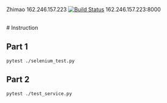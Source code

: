Zhimao
162.246.157.223
[![Build Status](https://travis-ci.com/cmput401-fall2018/web-app-ci-cd-with-travis-ci-ZhimaoLin.svg?branch=master)](https://travis-ci.com/cmput401-fall2018/web-app-ci-cd-with-travis-ci-ZhimaoLin)
162.246.157.223:8000

<br>
# Instruction 

## Part 1
``pytest ./selenium_test.py
``

## Part 2
``pytest ./test_service.py
``
